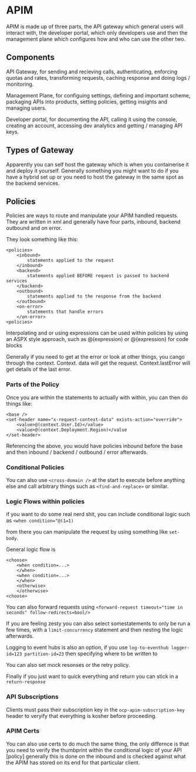 # APIM

APIM is made up of three parts, the API gateway which general users will interact with, the developer portal, which only developers use and then the management plane which configures how and who can use the other two.

## Components

API Gateway, for sending and recieving calls, authenticating, enforcing quotas and rates, transforming requests, caching response and doing logs / monitoring.

Management Plane, for configuing settings, defining and important scheme, packaging APIs into products, setting policies, getting insights and managing users. 

Developer portal, for documenting the API, calling it using the console, creating an account, accessing dev analytics and getting / managing API keys.

## Types of Gateway

Apparently you can self host the gateway which is when you containerise it and deploy it yourself. Generally something you might want to do if you have a hybrid set up or you need to host the gateway in the same spot as the backend services.

## Policies

Policies are ways to route and manipulate your APIM handled requests. They are written in xml and generally have four parts, inbound, backend outbound and on error. 

They look something like this:

```
<policies>
    <inbound>
        statements applied to the request
    </inbound>
    <backend>
        statements applied BEFORE request is passed to backend services
    </backend>
    <outbound>
        statements applied to the response from the backend
    </outbound>
    <on-error>
        statements that handle errors
    </on-error>
<policies>
```

Interpolating and or using expressions can be used within policies by using an ASPX style approach, such as @(expression) or @{expression} for code blocks

Generally if you need to get at the error or look at other things, you cango through the context. Context. data will get the request. Context.lastError will get details of the last error.

### Parts of the Policy

Once you are within the statements to actually with within, you can then do things like: 

```
<base />
<set-header name="x-request-context-data" exists-action="override">
    <value>@(context.User.Id)</value>
    <value>@(context.Deployment.Region)</value
</set-header>
```

Referencing the above, you would have policies inbound before the base and then inbound / backend / outbound / error afterwards.

### Conditional Policies

You can also use `<cross-domain />` at the start to execute before anything else and call arbitrary things such as `<find-and-replace>` or similar.

### Logic Flows within policies

if you want to do some real nerd shit, you can include conditional logic such as `<when condition="@(1=1)`

from there you can manipulate the request by using something like `set-body`.

General logic flow is 
```
<choose>
    <when condition=...>
    </when>
    <when condition=...>
    </when>
    <otherwise>
    </otherwise>
<choose>
```

You can also forward requests using `<forward-request timeout="time in seconds" follow-redirects=bool/>`

If you are feeling zesty you can also select somestatements to only be run a few times, with a `limit-concurrency` statement and then nesting the logic afterwards.

Logging to event hubs is also an option, if you use `log-to-eventhub logger-id=123 partition-id=23` then specifying where to be written to

You can also set mock resonses or the retry policy.

Finally if you just want to quick everything and return you can stick in a `return-response`

### API Subscriptions

Clients must pass their subscription key in the `ocp-apim-subscription-key` header to veryify that everything is kosher before proceeding.

### APIM Certs

You can also use certs to do much the same thing, the only differnce is that you need to verify the thumbprint within the conditional logic of your API [policy] generally this is done on the inbound and is checked against what the APIM has stored on its end for that particular client.
